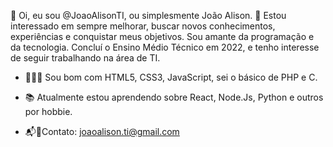 👋 Oi, eu sou @JoaoAlisonTI, ou simplesmente João Alison.
👀 Estou interessado em sempre melhorar, buscar novos conhecimentos, experiências e conquistar meus objetivos. 
Sou amante da programação e da tecnologia. Concluí o Ensino Médio Técnico em 2022, e tenho interesse de seguir trabalhando na área de TI.

- 👨🏾‍💻 Sou bom com HTML5, CSS3, JavaScript, sei o básico de PHP e C. 

- 📚 Atualmente estou aprendendo sobre React, Node.Js, Python e outros por hobbie.

- 📬📨Contato: joaoalison.ti@gmail.com

<!---
JoaoAlisonTI/JoaoAlisonTI is a ✨ special ✨ repository because its `README.md` (this file) appears on your GitHub profile.
You can click the Preview link to take a look at your changes.
--->
